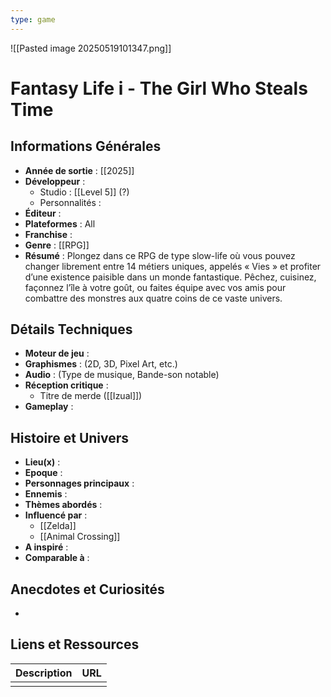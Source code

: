 ```yaml
---
type: game
---
```

![[Pasted image 20250519101347.png]]
# Fantasy Life i - The Girl Who Steals Time

## Informations Générales

- **Année de sortie** : [[2025]]
- **Développeur** : 
	- Studio : [[Level 5]] (?)
	- Personnalités : 
- **Éditeur** : 
- **Plateformes** : All
- **Franchise** : 
- **Genre** : [[RPG]]
- **Résumé** : Plongez dans ce RPG de type slow-life où vous pouvez changer librement entre 14 métiers uniques, appelés « Vies » et profiter d’une existence paisible dans un monde fantastique. Pêchez, cuisinez, façonnez l’île à votre goût, ou faites équipe avec vos amis pour combattre des monstres aux quatre coins de ce vaste univers. 

## Détails Techniques
- **Moteur de jeu** : 
- **Graphismes** : (2D, 3D, Pixel Art, etc.)
- **Audio** : (Type de musique, Bande-son notable)
- **Réception critique** : 
	- Titre de merde ([[Izual]])
- **Gameplay** :

## Histoire et Univers
- **Lieu(x)** : 
- **Epoque** : 
- **Personnages principaux** : 
- **Ennemis** :
- **Thèmes abordés** : 
- **Influencé par** : 
	- [[Zelda]]
	- [[Animal Crossing]]
- **A inspiré** : 
- **Comparable à** :
## Anecdotes et Curiosités
- 
## Liens et Ressources

| Description | URL |
| ----------- | --- |
|             |     |
